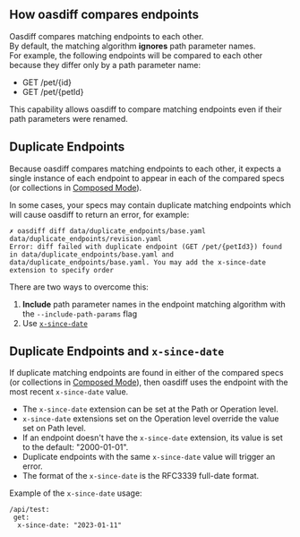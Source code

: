 ## How oasdiff compares endpoints
Oasdiff compares matching endpoints to each other.  
By default, the matching algorithm **ignores** path parameter names.  
For example, the following endpoints will be compared to each other because they differ only by a path parameter name:
- GET /pet/{id}
- GET /pet/{petId}

This capability allows oasdiff to compare matching endpoints even if their path parameters were renamed.

## Duplicate Endpoints
Because oasdiff compares matching endpoints to each other, it expects a single instance of each endpoint to appear in each of the compared specs (or collections in [Composed Mode](README.md#composed-mode)).

In some cases, your specs may contain duplicate matching endpoints which will cause oasdiff to return an error, for example:
```
✗ oasdiff diff data/duplicate_endpoints/base.yaml data/duplicate_endpoints/revision.yaml
Error: diff failed with duplicate endpoint (GET /pet/{petId3}) found in data/duplicate_endpoints/base.yaml and data/duplicate_endpoints/base.yaml. You may add the x-since-date extension to specify order
```

There are two ways to overcome this:
1. **Include** path parameter names in the endpoint matching algorithm with the `--include-path-params` flag
2. Use [`x-since-date`](#duplicate-endpoints-and-x-since-date)

## Duplicate Endpoints and `x-since-date`
If duplicate matching endpoints are found in either of the compared specs (or collections in [Composed Mode](README.md#composed-mode)), then oasdiff uses the endpoint with the most recent `x-since-date` value.

- The `x-since-date` extension can be set at the Path or Operation level.
- `x-since-date` extensions set on the Operation level override the value set on Path level.
- If an endpoint doesn't have the `x-since-date` extension, its value is set to the default: "2000-01-01".
- Duplicate endpoints with the same `x-since-date` value will trigger an error.
- The format of the `x-since-date` is the RFC3339 full-date format.

Example of the `x-since-date` usage:
   ```
   /api/test:
    get:
     x-since-date: "2023-01-11"
   ```

